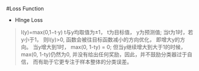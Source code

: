 #Loss Function
- HInge Loss
> l(y)=max(0,1−t⋅y)
t与y均取值为±1， t为目标值， y为预测值;
当t为1时，若y小于1， 则l(y)>0, 函数会被往目标函数减小的方向优化， 即增大y的方向。
当y增大到1时， max(0, 1-ty) = 0;
但当y继续增大到大于1的时候，max(0, 1-ty)仍然为0, 并没有给出任何奖励，因此，并不鼓励分类器过于自信， 而有助于它更专注于样本整体的分类误差。


